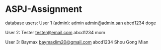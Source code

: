 # ASPJ-Assignment

database users:
User 1 (admin):
admin 
admin@admin.san
abcd1234
doge

User 2:
Tester
tester@email.com
abcd1234
mom

User 3:
Baymax
baymaxlim20@gmail.com
abcd1234
Shou Gong Mian
